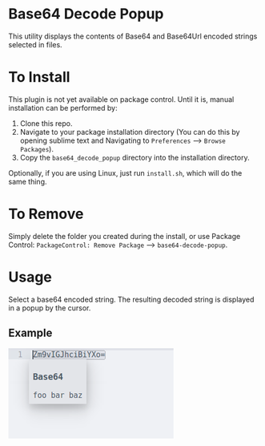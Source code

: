 # Base64 Decode Popup
This utility displays the contents of Base64 and Base64Url encoded strings
selected in files.

# To Install
This plugin is not yet available on package control. Until it is, manual
installation can be performed by:

1. Clone this repo.
2. Navigate to your package installation directory (You can do this by opening
sublime text and Navigating to `Preferences` --> `Browse Packages`).
4. Copy the `base64_decode_popup` directory into the installation
directory.

Optionally, if you are using Linux, just run `install.sh`, which will do the
same thing.

# To Remove
Simply delete the folder you created during the install, or use Package Control:
`PackageControl: Remove Package` --> `base64-decode-popup`.

# Usage
Select a base64 encoded string. The resulting decoded string is displayed in a
popup by the cursor.

## Example
![using the plugin](https://raw.githubusercontent.com/insert-username/subl-base64-decode-popup/master/example-01.png?token=ALEQbYcGE7t8sxHwUH6K87615zwrMdoOks5av7WtwA%3D%3D)
